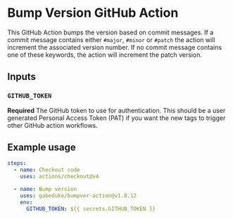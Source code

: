# Bump Version GitHub Action

This GitHub Action bumps the version based on commit messages. If a commit message contains either `#major`, `#minor` or `#patch` the action will increment the associated version number. If no commit message contains one of these keywords, the action will increment the patch version.

## Inputs

### `GITHUB_TOKEN`

**Required** The GitHub token to use for authentication. This should be a user generated Personal Access Token (PAT) if you want the new tags to trigger other GitHub action workflows.

## Example usage

```yaml
steps:
  - name: Checkout code
    uses: actions/checkout@v4

  - name: Bump version
    uses: gabeduke/bumpver-action@v1.0.12
    env:
      GITHUB_TOKEN: ${{ secrets.GITHUB_TOKEN }}
```
